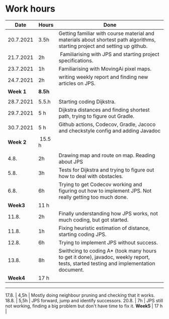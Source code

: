 # Work hours

Date | Hours | Done
-----|-------|-----
20.7.2021 | 3.5h | Getting familiar with course material and materials about shortest path algorithms, starting project and setting up github.
21.7.2021 | 2h | Familiarising with JPS and starting project specifications.
23.7.2021 | 1h | Familiarising with MovingAi pixel maps. 
24.7.2021 | 2h  | writing weekly report and finding new articles on JPS.
**Week 1** | **8.5h**
| | 
28.7.2021 | 5.5.h | Starting coding Dijkstra. 
29.7.2021 | 5 h | Dijkstra distances and finding shortest path, trying to figure out Gradle. 
30.7.2021 | 5 h | Github actions, Codecov, Gradle, Jacoco and checkstyle config and adding Javadoc
**Week 2** | 15.5 h |
||
4.8. | 2h | Drawing map and route on map. Reading about JPS
5.8. | 3h | Tests for Dijkstra and trying to figure out how to deal with obstacles.
6.8. | 6h | Trying to get Codecov working and figuring out how to implement JPS. Not really getting too much done. 
**Week3** | 11 h |
11.8. | 2h | Finally understanding how JPS works, not much coding, but got started.
11.8. | 1h | Fixing heuristic estimation of distance, starting coding JPS. 
12.8. | 6h | Trying to implement JPS without success.
13.8. | 8h | Swithcing to coding A* (took many hours to get it done), javadoc, weekly report, tests, started testing and implementation document.
**Week4** | 17 h |
-------------------
17.8. | 4,5h | Mostly doing neighbour pruning and checking that it works.
18.8. | 5,5h | JPS forward, jump and identify successors.
20.8. | 7h | JPS still not working, finding a big problem but don't have time to fix it. 
**Week5** | 17 h | 
